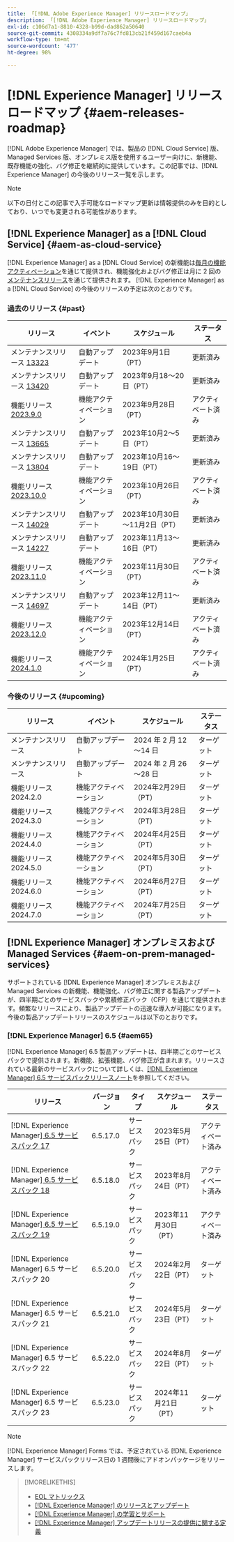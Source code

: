 ```yaml
---
title: 「[!DNL Adobe Experience Manager] リリースロードマップ」
description: 「[!DNL Adobe Experience Manager] リリースロードマップ」
exl-id: c106d7a1-8810-4328-b99d-dad862a50640
source-git-commit: 4308334a9df7a76c7fd813cb21f459d167caeb4a
workflow-type: tm+mt
source-wordcount: '477'
ht-degree: 98%

---
```


# [!DNL Experience Manager] リリースロードマップ {#aem-releases-roadmap}

[!DNL Adobe Experience Manager] では、製品の [!DNL Cloud Service] 版、Managed Services 版、オンプレミス版を使用するユーザー向けに、新機能、既存機能の強化、バグ修正を継続的に提供しています。この記事では、[!DNL Experience Manager] の今後のリリース一覧を示します。

>[!NOTE]
>
>以下の日付とこの記事で入手可能なロードマップ更新は情報提供のみを目的としており、いつでも変更される可能性があります。

## [!DNL Experience Manager] as a [!DNL Cloud Service] {#aem-as-cloud-service}

[!DNL Experience Manager] as a [!DNL Cloud Service] の新機能は[毎月の機能アクティベーション](https://experienceleague.adobe.com/docs/experience-manager-cloud-service/content/release-notes/release-notes/release-notes-current.html?lang=ja)を通じて提供され、機能強化およびバグ修正は月に 2 回の[メンテナンスリリース](https://experienceleague.adobe.com/docs/experience-manager-cloud-service/content/release-notes/maintenance/latest.html?lang=ja)を通じて提供されます。
[!DNL Experience Manager] as a [!DNL Cloud Service] の今後のリリースの予定は次のとおりです。

### 過去のリリース {#past}

| リリース | イベント | スケジュール | ステータス |
|---|---|---|---|
| メンテナンスリリース [13323](https://experienceleague.adobe.com/docs/experience-manager-cloud-service/content/release-notes/maintenance/2023/2023.9.0.html?lang=ja#release-13323) | 自動アップデート | 2023年9月1日（PT） | 更新済み |
| メンテナンスリリース [13420](https://experienceleague.adobe.com/docs/experience-manager-cloud-service/content/release-notes/maintenance/2023/2023.9.0.html?lang=ja#release-13420) | 自動アップデート | 2023年9月18～20日（PT） | 更新済み |
| 機能リリース [2023.9.0](https://experienceleague.adobe.com/docs/experience-manager-cloud-service/content/release-notes/release-notes/2023/release-notes-2023-9-0.html?lang=ja) | 機能アクティベーション | 2023年9月28日（PT） | アクティベート済み |
| メンテナンスリリース [13665](https://experienceleague.adobe.com/docs/experience-manager-cloud-service/content/release-notes/maintenance/2023/2023.10.0.html?lang=ja#release-13665) | 自動アップデート | 2023年10月2～5日（PT） | 更新済み |
| メンテナンスリリース [13804](https://experienceleague.adobe.com/docs/experience-manager-cloud-service/content/release-notes/maintenance/2023/2023.10.0.html?lang=ja#release-13804) | 自動アップデート | 2023年10月16～19日（PT） | 更新済み |
| 機能リリース [2023.10.0](https://experienceleague.adobe.com/docs/experience-manager-cloud-service/content/release-notes/release-notes/2023/release-notes-2023-10-0.html?lang=ja) | 機能アクティベーション | 2023年10月26日（PT） | アクティベート済み |
| メンテナンスリリース [14029](https://experienceleague.adobe.com/docs/experience-manager-cloud-service/content/release-notes/maintenance/2023/2023.11.0.html?lang=ja#release-14029) | 自動アップデート | 2023年10月30日～11月2日（PT） | 更新済み |
| メンテナンスリリース [14227](https://experienceleague.adobe.com/docs/experience-manager-cloud-service/content/release-notes/maintenance/2023/2023.11.0.html?lang=ja#release-14227) | 自動アップデート | 2023年11月13～16日（PT） | 更新済み |
| 機能リリース [2023.11.0](https://experienceleague.adobe.com/docs/experience-manager-cloud-service/content/release-notes/release-notes/2023/release-notes-2023-11-0.html?lang=ja) | 機能アクティベーション | 2023年11月30日（PT） | アクティベート済み |
| メンテナンスリリース [14697](https://experienceleague.adobe.com/docs/experience-manager-cloud-service/content/release-notes/maintenance/latest.html?lang=ja) | 自動アップデート | 2023年12月11～14日（PT） | 更新済み |
| 機能リリース [2023.12.0](https://experienceleague.adobe.com/docs/experience-manager-cloud-service/content/release-notes/release-notes/2023/release-notes-2023-12-0.html) | 機能アクティベーション | 2023年12月14日（PT） | アクティベート済み |
| 機能リリース [2024.1.0](https://experienceleague.adobe.com/docs/experience-manager-cloud-service/content/release-notes/release-notes/release-notes-current.html?lang=ja) | 機能アクティベーション | 2024年1月25日（PT） | アクティベート済み |

### 今後のリリース {#upcoming}

| リリース | イベント | スケジュール | ステータス |
|---|---|---|---|
| メンテナンスリリース | 自動アップデート | 2024 年 2 月 12～14 日 | ターゲット |
| メンテナンスリリース | 自動アップデート | 2024 年 2 月 26～28 日 | ターゲット |
| 機能リリース 2024.2.0 | 機能アクティベーション | 2024年2月29日（PT） | ターゲット |
| 機能リリース 2024.3.0 | 機能アクティベーション | 2024年3月28日（PT） | ターゲット |
| 機能リリース 2024.4.0 | 機能アクティベーション | 2024年4月25日（PT） | ターゲット |
| 機能リリース 2024.5.0 | 機能アクティベーション | 2024年5月30日（PT） | ターゲット |
| 機能リリース 2024.6.0 | 機能アクティベーション | 2024年6月27日（PT） | ターゲット |
| 機能リリース 2024.7.0 | 機能アクティベーション | 2024年7月25日（PT） | ターゲット |

## [!DNL Experience Manager] オンプレミスおよび Managed Services {#aem-on-prem-managed-services}

サポートされている [!DNL Experience Manager] オンプレミスおよび Managed Services の新機能、機能強化、バグ修正に関する製品アップデートが、四半期ごとのサービスパックや累積修正パック（CFP）を通じて提供されます。頻繁なリリースにより、製品アップデートの迅速な導入が可能になります。今後の製品アップデートリリースのスケジュールは以下のとおりです。

### [!DNL Experience Manager] 6.5 {#aem65}

[!DNL Experience Manager] 6.5 製品アップデートは、四半期ごとのサービスパックで提供されます。新機能、拡張機能、バグ修正が含まれます。リリースされている最新のサービスパックについて詳しくは、[[!DNL Experience Manager] 6.5 サービスパックリリースノート](https://experienceleague.adobe.com/docs/experience-manager-65/release-notes/release-notes.html?lang=ja)を参照してください。

| リリース | バージョン | タイプ | スケジュール | ステータス |
|---|---|---|---|---|
| [!DNL Experience Manager][ 6.5 サービスパック 17](https://experienceleague.adobe.com/docs/experience-manager-65/release-notes/service-pack/6.5.17.html?lang=ja) | 6.5.17.0 | サービスパック | 2023年5月25日（PT） | アクティベート済み |
| [!DNL Experience Manager][ 6.5 サービスパック 18](https://experienceleague.adobe.com/docs/experience-manager-65/release-notes/service-pack/6.5.18.html?lang=ja) | 6.5.18.0 | サービスパック | 2023年8月24日（PT） | アクティベート済み |
| [!DNL Experience Manager][ 6.5 サービスパック 19](https://experienceleague.adobe.com/docs/experience-manager-65/release-notes/release-notes.html?lang=ja) | 6.5.19.0 | サービスパック | 2023年11月30日（PT） | アクティベート済み |
| [!DNL Experience Manager] 6.5 サービスパック 20 | 6.5.20.0 | サービスパック | 2024年2月22日（PT） | ターゲット |
| [!DNL Experience Manager] 6.5 サービスパック 21 | 6.5.21.0 | サービスパック | 2024年5月23日（PT） | ターゲット |
| [!DNL Experience Manager] 6.5 サービスパック 22 | 6.5.22.0 | サービスパック | 2024年8月22日（PT） | ターゲット |
| [!DNL Experience Manager] 6.5 サービスパック 23 | 6.5.23.0 | サービスパック | 2024年11月21日（PT） | ターゲット |

>[!NOTE]
>
>[!DNL Experience Manager] Forms では、予定されている [!DNL Experience Manager] サービスパックリリース日の 1 週間後にアドオンパッケージをリリースします。

>[!MORELIKETHIS]
>
>* [EOL マトリックス](https://helpx.adobe.com/jp/support/programs/eol-matrix.html)
>* [[!DNL Experience Manager] のリリースとアップデート](https://experienceleague.adobe.com/docs/experience-manager-release-information/aem-release-updates/aem-releases-updates.html?lang=ja)
>* [[!DNL Experience Manager]  の学習とサポート](https://experienceleague.adobe.com/docs/experience-manager-cloud-service.html?lang=ja)
>* [[!DNL Experience Manager] アップデートリリースの提供に関する定義](/help/using/update-release-vehicle-definitions.md)
